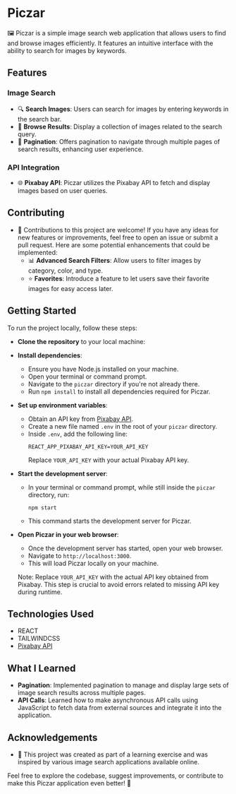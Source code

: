 # Piczar

🖼️ Piczar is a simple image search web application that allows users to find and browse images efficiently. It features an intuitive interface with the ability to search for images by keywords. 

## Features

### Image Search
- 🔍 **Search Images**: Users can search for images by entering keywords in the search bar.
- 📂 **Browse Results**: Display a collection of images related to the search query.
- 📄 **Pagination**: Offers pagination to navigate through multiple pages of search results, enhancing user experience.

### API Integration
- 🌐 **Pixabay API**: Piczar utilizes the Pixabay API to fetch and display images based on user queries.

## Contributing

- 🤝 Contributions to this project are welcome! If you have any ideas for new features or improvements, feel free to open an issue or submit a pull request. Here are some potential enhancements that could be implemented:
  - 📊 **Advanced Search Filters**: Allow users to filter images by category, color, and type.
  - ⭐ **Favorites**: Introduce a feature to let users save their favorite images for easy access later.

## Getting Started

To run the project locally, follow these steps:


- **Clone the repository** to your local machine:
- **Install dependencies**:
  - Ensure you have Node.js installed on your machine.
  - Open your terminal or command prompt.
  - Navigate to the `piczar` directory if you're not already there.
  - Run `npm install` to install all dependencies required for Piczar.

- **Set up environment variables**:
  - Obtain an API key from [Pixabay API](https://pixabay.com/api/docs/).
  - Create a new file named `.env` in the root of your `piczar` directory.
  - Inside `.env`, add the following line:
    ```
    REACT_APP_PIXABAY_API_KEY=YOUR_API_KEY
    ```
    Replace `YOUR_API_KEY` with your actual Pixabay API key.

- **Start the development server**:
  - In your terminal or command prompt, while still inside the `piczar` directory, run:
    ```
    npm start
    ```
  - This command starts the development server for Piczar.

- **Open Piczar in your web browser**:
  - Once the development server has started, open your web browser.
  - Navigate to `http://localhost:3000`.
  - This will load Piczar locally on your machine.

  Note: Replace `YOUR_API_KEY` with the actual API key obtained from Pixabay. This step is crucial to avoid errors related to missing API key during runtime.


## Technologies Used

- REACT
- TAILWINDCSS
- [Pixabay API](https://pixabay.com/api/docs/)

## What I Learned

- **Pagination**: Implemented pagination to manage and display large sets of image search results across multiple pages.
- **API Calls**: Learned how to make asynchronous API calls using JavaScript to fetch data from external sources and integrate it into the application.

## Acknowledgements

- 🙏 This project was created as part of a learning exercise and was inspired by various image search applications available online. 

Feel free to explore the codebase, suggest improvements, or contribute to make this Piczar application even better! 🚀
